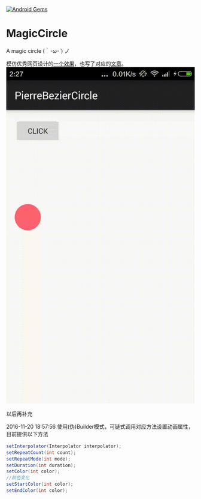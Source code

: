 [![Android Gems](http://www.android-gems.com/badge/DevinShine/MagicCircle.svg?branch=master)](http://www.android-gems.com/lib/DevinShine/MagicCircle)

# MagicCircle
A magic circle (｀･ω･´)  ノ

模仿优秀网页设计的[一个效果][1]，也写了对应的[文章][2]。
![pic01.gif-302.1kB](art/pic01.gif)

以后再补充

  [1]: http://weibo.com/1773655610/CzUai6Gid?type=comment#_rnd1442252060746
  [2]: http://www.jianshu.com/p/791d3a791ec2#

2016-11-20 18:57:56
使用(伪)Builder模式，可链式调用对应方法设置动画属性，目前提供以下方法
```java
setInterpolator(Interpolator interpolator);
setRepeatCount(int count);
setRepeatMode(int mode);
setDuration(int duration);
setColor(int color);
//颜色变化
setStartColor(int color);
setEndColor(int color);
```
